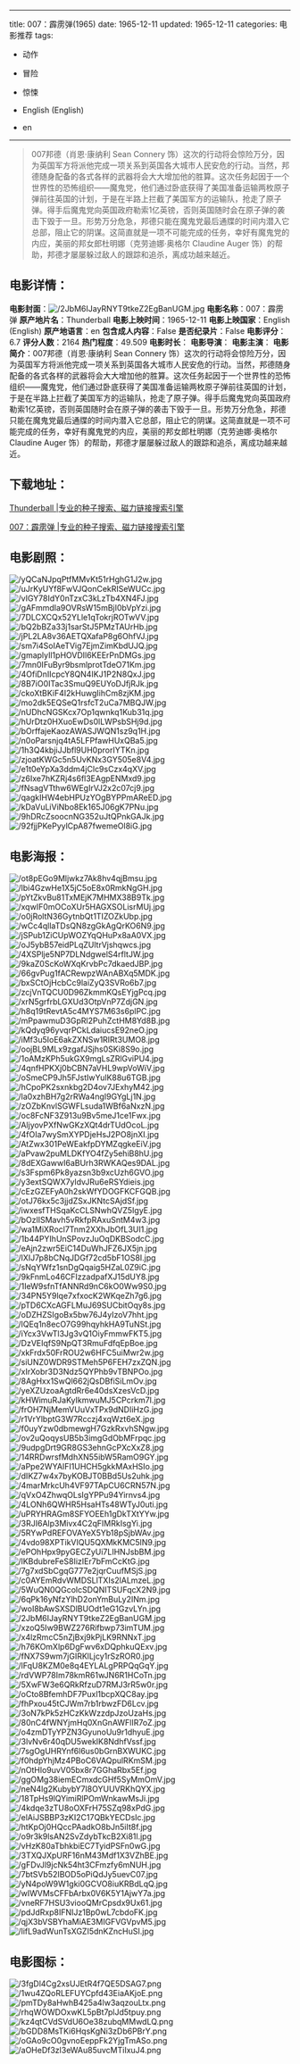 
---
title: 007：霹雳弹(1965)
date: 1965-12-11
updated: 1965-12-11
categories: 电影推荐
tags:
- 动作
- 冒险
- 惊悚

- English (English)
- en
---


> 007邦德（肖恩·康纳利 Sean Connery 饰）这次的行动将会惊险万分，因为英国军方将派他完成一项关系到英国各大城市人民安危的行动。当然，邦德随身配备的各式各样的武器将会大大增加他的胜算。这次任务起因于一个世界性的恐怖组织——魔鬼党，他们通过卧底获得了美国准备运输两枚原子弹前往英国的计划，于是在半路上拦截了美国军方的运输队，抢走了原子弹。得手后魔鬼党向英国政府勒索1亿英镑，否则英国随时会在原子弹的袭击下毁于一旦。形势万分危急，邦德只能在魔鬼党最后通牒的时间内潜入它总部，阻止它的阴谋。这简直就是一项不可能完成的任务，幸好有魔鬼党的内应，美丽的邦女郎杜明娜（克劳迪娜·奥格尔 Claudine Auger 饰）的帮助，邦德才屡屡躲过敌人的跟踪和追杀，离成功越来越近。

## **电影详情**：

**电影封面**：<img src="https://image.tmdb.org/t/p/w200/2JbM6IJayRNYT9tkeZ2EgBanUGM.jpg" alt="/2JbM6IJayRNYT9tkeZ2EgBanUGM.jpg" title="/2JbM6IJayRNYT9tkeZ2EgBanUGM.jpg">
**电影名称**：007：霹雳弹
**原产地片名**：Thunderball
**电影上映时间**：1965-12-11
**电影上映国家**：English (English)
**原产地语言**：en
**包含成人内容**：False
**是否纪录片**：False
**电影评分**：6.7
**评分人数**：2164
**热门程度**：49.509
**电影时长**：
**电影导演**：
**电影主演**：
**电影简介**：007邦德（肖恩·康纳利 Sean Connery 饰）这次的行动将会惊险万分，因为英国军方将派他完成一项关系到英国各大城市人民安危的行动。当然，邦德随身配备的各式各样的武器将会大大增加他的胜算。这次任务起因于一个世界性的恐怖组织——魔鬼党，他们通过卧底获得了美国准备运输两枚原子弹前往英国的计划，于是在半路上拦截了美国军方的运输队，抢走了原子弹。得手后魔鬼党向英国政府勒索1亿英镑，否则英国随时会在原子弹的袭击下毁于一旦。形势万分危急，邦德只能在魔鬼党最后通牒的时间内潜入它总部，阻止它的阴谋。这简直就是一项不可能完成的任务，幸好有魔鬼党的内应，美丽的邦女郎杜明娜（克劳迪娜·奥格尔 Claudine Auger 饰）的帮助，邦德才屡屡躲过敌人的跟踪和追杀，离成功越来越近。

## **下载地址**：
[Thunderball |专业的种子搜索、磁力链接搜索引擎](https://movie.amd794.com:2083/?search=Thunderball&ordering=&mode=match_phrase&page_size=10&page=1)

[007：霹雳弹 |专业的种子搜索、磁力链接搜索引擎](https://movie.amd794.com:2083/?search=007%EF%BC%9A%E9%9C%B9%E9%9B%B3%E5%BC%B9&ordering=&mode=match_phrase&page_size=10&page=1)
 

## **电影剧照**：
<img src="https://image.tmdb.org/t/p/original/yQCaNJpqPtfMMvKt51rHghG1J2w.jpg" alt="/yQCaNJpqPtfMMvKt51rHghG1J2w.jpg" title="/yQCaNJpqPtfMMvKt51rHghG1J2w.jpg"><img src="https://image.tmdb.org/t/p/original/uJrKyUYf8FwVJQonCekRISeWUCc.jpg" alt="/uJrKyUYf8FwVJQonCekRISeWUCc.jpg" title="/uJrKyUYf8FwVJQonCekRISeWUCc.jpg"><img src="https://image.tmdb.org/t/p/original/vIGY78IdY0nTzxC3kLzTb4XN4FJ.jpg" alt="/vIGY78IdY0nTzxC3kLzTb4XN4FJ.jpg" title="/vIGY78IdY0nTzxC3kLzTb4XN4FJ.jpg"><img src="https://image.tmdb.org/t/p/original/gAFmmdIa9OVRsW15mBjI0bVpYzi.jpg" alt="/gAFmmdIa9OVRsW15mBjI0bVpYzi.jpg" title="/gAFmmdIa9OVRsW15mBjI0bVpYzi.jpg"><img src="https://image.tmdb.org/t/p/original/7DLCXCQx52YLle1qTokrjROTwVV.jpg" alt="/7DLCXCQx52YLle1qTokrjROTwVV.jpg" title="/7DLCXCQx52YLle1qTokrjROTwVV.jpg"><img src="https://image.tmdb.org/t/p/original/bQ2bBZa33j1sarStJ5PMzTAUrHb.jpg" alt="/bQ2bBZa33j1sarStJ5PMzTAUrHb.jpg" title="/bQ2bBZa33j1sarStJ5PMzTAUrHb.jpg"><img src="https://image.tmdb.org/t/p/original/jPL2LA8v36AETQXafaP8g6OhfVJ.jpg" alt="/jPL2LA8v36AETQXafaP8g6OhfVJ.jpg" title="/jPL2LA8v36AETQXafaP8g6OhfVJ.jpg"><img src="https://image.tmdb.org/t/p/original/sm7i4SoIAeTVig7EjmZimKbdUJQ.jpg" alt="/sm7i4SoIAeTVig7EjmZimKbdUJQ.jpg" title="/sm7i4SoIAeTVig7EjmZimKbdUJQ.jpg"><img src="https://image.tmdb.org/t/p/original/gmaplyIl1pHOVDIl6KEErPnDMGs.jpg" alt="/gmaplyIl1pHOVDIl6KEErPnDMGs.jpg" title="/gmaplyIl1pHOVDIl6KEErPnDMGs.jpg"><img src="https://image.tmdb.org/t/p/original/7mn0IFuByr9bsmlprotTdeO71Km.jpg" alt="/7mn0IFuByr9bsmlprotTdeO71Km.jpg" title="/7mn0IFuByr9bsmlprotTdeO71Km.jpg"><img src="https://image.tmdb.org/t/p/original/4OfiDnIIcpcY8QN4IKJ1P2N8QxJ.jpg" alt="/4OfiDnIIcpcY8QN4IKJ1P2N8QxJ.jpg" title="/4OfiDnIIcpcY8QN4IKJ1P2N8QxJ.jpg"><img src="https://image.tmdb.org/t/p/original/8B7iO0ITac3SmuQ9EUYoDJfjRJk.jpg" alt="/8B7iO0ITac3SmuQ9EUYoDJfjRJk.jpg" title="/8B7iO0ITac3SmuQ9EUYoDJfjRJk.jpg"><img src="https://image.tmdb.org/t/p/original/ckoXtBKiF4I2kHuwgIihCm8zjKM.jpg" alt="/ckoXtBKiF4I2kHuwgIihCm8zjKM.jpg" title="/ckoXtBKiF4I2kHuwgIihCm8zjKM.jpg"><img src="https://image.tmdb.org/t/p/original/mo2dk5EQSeQ1rsfcT2uCa7MBQJW.jpg" alt="/mo2dk5EQSeQ1rsfcT2uCa7MBQJW.jpg" title="/mo2dk5EQSeQ1rsfcT2uCa7MBQJW.jpg"><img src="https://image.tmdb.org/t/p/original/nUDhcNGSKcx7Op1qwnkq1Kub31q.jpg" alt="/nUDhcNGSKcx7Op1qwnkq1Kub31q.jpg" title="/nUDhcNGSKcx7Op1qwnkq1Kub31q.jpg"><img src="https://image.tmdb.org/t/p/original/hUrDtz0HXuoEwDs0lLWPsbSHj9d.jpg" alt="/hUrDtz0HXuoEwDs0lLWPsbSHj9d.jpg" title="/hUrDtz0HXuoEwDs0lLWPsbSHj9d.jpg"><img src="https://image.tmdb.org/t/p/original/bOrffajeKaozAWASJWQN1sz9q1H.jpg" alt="/bOrffajeKaozAWASJWQN1sz9q1H.jpg" title="/bOrffajeKaozAWASJWQN1sz9q1H.jpg"><img src="https://image.tmdb.org/t/p/original/n0oParsnjq4tA5LFPfawHUxQBa5.jpg" alt="/n0oParsnjq4tA5LFPfawHUxQBa5.jpg" title="/n0oParsnjq4tA5LFPfawHUxQBa5.jpg"><img src="https://image.tmdb.org/t/p/original/1h3Q4kbjiJJbfl9UH0prorIYTKn.jpg" alt="/1h3Q4kbjiJJbfl9UH0prorIYTKn.jpg" title="/1h3Q4kbjiJJbfl9UH0prorIYTKn.jpg"><img src="https://image.tmdb.org/t/p/original/zjoatKWGc5n5UvKNx3GY505e8V4.jpg" alt="/zjoatKWGc5n5UvKNx3GY505e8V4.jpg" title="/zjoatKWGc5n5UvKNx3GY505e8V4.jpg"><img src="https://image.tmdb.org/t/p/original/e1t0eYpXa3ddm4jClc9sCzx4qXV.jpg" alt="/e1t0eYpXa3ddm4jClc9sCzx4qXV.jpg" title="/e1t0eYpXa3ddm4jClc9sCzx4qXV.jpg"><img src="https://image.tmdb.org/t/p/original/z6Ixe7hKZRj4s6fl3EAgpENMxd9.jpg" alt="/z6Ixe7hKZRj4s6fl3EAgpENMxd9.jpg" title="/z6Ixe7hKZRj4s6fl3EAgpENMxd9.jpg"><img src="https://image.tmdb.org/t/p/original/fNsagVTthw6WEgIrVJ2x2c07cj9.jpg" alt="/fNsagVTthw6WEgIrVJ2x2c07cj9.jpg" title="/fNsagVTthw6WEgIrVJ2x2c07cj9.jpg"><img src="https://image.tmdb.org/t/p/original/qagkIHW4ebHPUzYOgBYPPmAReED.jpg" alt="/qagkIHW4ebHPUzYOgBYPPmAReED.jpg" title="/qagkIHW4ebHPUzYOgBYPPmAReED.jpg"><img src="https://image.tmdb.org/t/p/original/kDaVuLiViNbo8Ek165J06gK7PNu.jpg" alt="/kDaVuLiViNbo8Ek165J06gK7PNu.jpg" title="/kDaVuLiViNbo8Ek165J06gK7PNu.jpg"><img src="https://image.tmdb.org/t/p/original/9hDRcZsoocnNG352uJtQPnkGAJk.jpg" alt="/9hDRcZsoocnNG352uJtQPnkGAJk.jpg" title="/9hDRcZsoocnNG352uJtQPnkGAJk.jpg"><img src="https://image.tmdb.org/t/p/original/92fjjPKePyylCpA87fwemeOl8iG.jpg" alt="/92fjjPKePyylCpA87fwemeOl8iG.jpg" title="/92fjjPKePyylCpA87fwemeOl8iG.jpg">

## **电影海报**：
<img src="https://image.tmdb.org/t/p/original/ot8pEGo9Mljwkz7Ak8hv4qjBmsu.jpg" alt="/ot8pEGo9Mljwkz7Ak8hv4qjBmsu.jpg" title="/ot8pEGo9Mljwkz7Ak8hv4qjBmsu.jpg"><img src="https://image.tmdb.org/t/p/original/lbi4GzwHe1X5jC5oE8x0RmkNgGH.jpg" alt="/lbi4GzwHe1X5jC5oE8x0RmkNgGH.jpg" title="/lbi4GzwHe1X5jC5oE8x0RmkNgGH.jpg"><img src="https://image.tmdb.org/t/p/original/pYtZkvBu81TxMEjK7MHMX38B9Tk.jpg" alt="/pYtZkvBu81TxMEjK7MHMX38B9Tk.jpg" title="/pYtZkvBu81TxMEjK7MHMX38B9Tk.jpg"><img src="https://image.tmdb.org/t/p/original/xqwIF0mOCoXUr5HAGXSOLisrMUj.jpg" alt="/xqwIF0mOCoXUr5HAGXSOLisrMUj.jpg" title="/xqwIF0mOCoXUr5HAGXSOLisrMUj.jpg"><img src="https://image.tmdb.org/t/p/original/o0jRoltN36GytnbQt1TIZOZkUbp.jpg" alt="/o0jRoltN36GytnbQt1TIZOZkUbp.jpg" title="/o0jRoltN36GytnbQt1TIZOZkUbp.jpg"><img src="https://image.tmdb.org/t/p/original/wCc4qllaTDsQN8zgGkAgQrKO6N9.jpg" alt="/wCc4qllaTDsQN8zgGkAgQrKO6N9.jpg" title="/wCc4qllaTDsQN8zgGkAgQrKO6N9.jpg"><img src="https://image.tmdb.org/t/p/original/jSPub1ZiCUpWOZYqQHuPx8aA0VX.jpg" alt="/jSPub1ZiCUpWOZYqQHuPx8aA0VX.jpg" title="/jSPub1ZiCUpWOZYqQHuPx8aA0VX.jpg"><img src="https://image.tmdb.org/t/p/original/oJ5ybB57eidPLqZUltrVjshqwcs.jpg" alt="/oJ5ybB57eidPLqZUltrVjshqwcs.jpg" title="/oJ5ybB57eidPLqZUltrVjshqwcs.jpg"><img src="https://image.tmdb.org/t/p/original/4XSPlje5NP7DLNdgwelS4rfltJW.jpg" alt="/4XSPlje5NP7DLNdgwelS4rfltJW.jpg" title="/4XSPlje5NP7DLNdgwelS4rfltJW.jpg"><img src="https://image.tmdb.org/t/p/original/9kaZ0ScKoWXqKrvbPc7dkaedJBP.jpg" alt="/9kaZ0ScKoWXqKrvbPc7dkaedJBP.jpg" title="/9kaZ0ScKoWXqKrvbPc7dkaedJBP.jpg"><img src="https://image.tmdb.org/t/p/original/66gvPug1fACRewpzWAnABXq5MDK.jpg" alt="/66gvPug1fACRewpzWAnABXq5MDK.jpg" title="/66gvPug1fACRewpzWAnABXq5MDK.jpg"><img src="https://image.tmdb.org/t/p/original/bxSCtOjHcbCc9laiZyQ3SVRo6b7.jpg" alt="/bxSCtOjHcbCc9laiZyQ3SVRo6b7.jpg" title="/bxSCtOjHcbCc9laiZyQ3SVRo6b7.jpg"><img src="https://image.tmdb.org/t/p/original/zcjVnTQCU0D96ZkmmKQsEYjgPcq.jpg" alt="/zcjVnTQCU0D96ZkmmKQsEYjgPcq.jpg" title="/zcjVnTQCU0D96ZkmmKQsEYjgPcq.jpg"><img src="https://image.tmdb.org/t/p/original/xrN5grfrbLGXUd3OtpVnP7ZdjGN.jpg" alt="/xrN5grfrbLGXUd3OtpVnP7ZdjGN.jpg" title="/xrN5grfrbLGXUd3OtpVnP7ZdjGN.jpg"><img src="https://image.tmdb.org/t/p/original/h8q19tRevtA5c4MYS7M63s6plPC.jpg" alt="/h8q19tRevtA5c4MYS7M63s6plPC.jpg" title="/h8q19tRevtA5c4MYS7M63s6plPC.jpg"><img src="https://image.tmdb.org/t/p/original/mPpawmuD3GpRl2PuhZctHM8Yd8B.jpg" alt="/mPpawmuD3GpRl2PuhZctHM8Yd8B.jpg" title="/mPpawmuD3GpRl2PuhZctHM8Yd8B.jpg"><img src="https://image.tmdb.org/t/p/original/kQdyq96yvqrPCkLdaiucsE92neO.jpg" alt="/kQdyq96yvqrPCkLdaiucsE92neO.jpg" title="/kQdyq96yvqrPCkLdaiucsE92neO.jpg"><img src="https://image.tmdb.org/t/p/original/iMf3u5IoE6akZXNSw1RIRt3UMO8.jpg" alt="/iMf3u5IoE6akZXNSw1RIRt3UMO8.jpg" title="/iMf3u5IoE6akZXNSw1RIRt3UMO8.jpg"><img src="https://image.tmdb.org/t/p/original/oojBL9MLx9zgafJSjhs0SKi8S9o.jpg" alt="/oojBL9MLx9zgafJSjhs0SKi8S9o.jpg" title="/oojBL9MLx9zgafJSjhs0SKi8S9o.jpg"><img src="https://image.tmdb.org/t/p/original/1oAMzKPh5ukGX9mgLsZRlGviPU4.jpg" alt="/1oAMzKPh5ukGX9mgLsZRlGviPU4.jpg" title="/1oAMzKPh5ukGX9mgLsZRlGviPU4.jpg"><img src="https://image.tmdb.org/t/p/original/4qnfHPKXj0bCBN7aVHL9wpVoWiV.jpg" alt="/4qnfHPKXj0bCBN7aVHL9wpVoWiV.jpg" title="/4qnfHPKXj0bCBN7aVHL9wpVoWiV.jpg"><img src="https://image.tmdb.org/t/p/original/oSmeCP9Jh5FJstIwYulK88u6TGB.jpg" alt="/oSmeCP9Jh5FJstIwYulK88u6TGB.jpg" title="/oSmeCP9Jh5FJstIwYulK88u6TGB.jpg"><img src="https://image.tmdb.org/t/p/original/hCpoPK2sxnkbg2D4ov7JExhyM42.jpg" alt="/hCpoPK2sxnkbg2D4ov7JExhyM42.jpg" title="/hCpoPK2sxnkbg2D4ov7JExhyM42.jpg"><img src="https://image.tmdb.org/t/p/original/la0xzhBH7g2rRWa4ngI9GYgLj1N.jpg" alt="/la0xzhBH7g2rRWa4ngI9GYgLj1N.jpg" title="/la0xzhBH7g2rRWa4ngI9GYgLj1N.jpg"><img src="https://image.tmdb.org/t/p/original/zOZbKnvlSGWFLsuda1WBf6aNxzN.jpg" alt="/zOZbKnvlSGWFLsuda1WBf6aNxzN.jpg" title="/zOZbKnvlSGWFLsuda1WBf6aNxzN.jpg"><img src="https://image.tmdb.org/t/p/original/oc8FcNF3Z913u9Bv5meJ1ce1Fwx.jpg" alt="/oc8FcNF3Z913u9Bv5meJ1ce1Fwx.jpg" title="/oc8FcNF3Z913u9Bv5meJ1ce1Fwx.jpg"><img src="https://image.tmdb.org/t/p/original/AljyovPXfNwGKzXQt4drTUdOcoL.jpg" alt="/AljyovPXfNwGKzXQt4drTUdOcoL.jpg" title="/AljyovPXfNwGKzXQt4drTUdOcoL.jpg"><img src="https://image.tmdb.org/t/p/original/4fOIa7wySmXYPDjeHsJ2PO8jnXI.jpg" alt="/4fOIa7wySmXYPDjeHsJ2PO8jnXI.jpg" title="/4fOIa7wySmXYPDjeHsJ2PO8jnXI.jpg"><img src="https://image.tmdb.org/t/p/original/AtZwx301PeWEakfpDYMZqgkeEiV.jpg" alt="/AtZwx301PeWEakfpDYMZqgkeEiV.jpg" title="/AtZwx301PeWEakfpDYMZqgkeEiV.jpg"><img src="https://image.tmdb.org/t/p/original/aPvaw2puMLDKfYO4fZy5ehiB8hU.jpg" alt="/aPvaw2puMLDKfYO4fZy5ehiB8hU.jpg" title="/aPvaw2puMLDKfYO4fZy5ehiB8hU.jpg"><img src="https://image.tmdb.org/t/p/original/8dEXGawwI6aBUrh3RWKAQes9DAL.jpg" alt="/8dEXGawwI6aBUrh3RWKAQes9DAL.jpg" title="/8dEXGawwI6aBUrh3RWKAQes9DAL.jpg"><img src="https://image.tmdb.org/t/p/original/s3Fspm6Pk8yazsn3b9xcUzh6GVO.jpg" alt="/s3Fspm6Pk8yazsn3b9xcUzh6GVO.jpg" title="/s3Fspm6Pk8yazsn3b9xcUzh6GVO.jpg"><img src="https://image.tmdb.org/t/p/original/y3extSQWX7yldvJRu6eRSYdieis.jpg" alt="/y3extSQWX7yldvJRu6eRSYdieis.jpg" title="/y3extSQWX7yldvJRu6eRSYdieis.jpg"><img src="https://image.tmdb.org/t/p/original/cEzGZEFyA0h2skWfYDOGFKCFGQB.jpg" alt="/cEzGZEFyA0h2skWfYDOGFKCFGQB.jpg" title="/cEzGZEFyA0h2skWfYDOGFKCFGQB.jpg"><img src="https://image.tmdb.org/t/p/original/otJ76kx5c3jjdZSxJKNtcSAjdSf.jpg" alt="/otJ76kx5c3jjdZSxJKNtcSAjdSf.jpg" title="/otJ76kx5c3jjdZSxJKNtcSAjdSf.jpg"><img src="https://image.tmdb.org/t/p/original/iwxesfTHSqaKcCLSNwhQVZ5IgyE.jpg" alt="/iwxesfTHSqaKcCLSNwhQVZ5IgyE.jpg" title="/iwxesfTHSqaKcCLSNwhQVZ5IgyE.jpg"><img src="https://image.tmdb.org/t/p/original/bOzlISMavh5vRkfpRAxuSntM4w3.jpg" alt="/bOzlISMavh5vRkfpRAxuSntM4w3.jpg" title="/bOzlISMavh5vRkfpRAxuSntM4w3.jpg"><img src="https://image.tmdb.org/t/p/original/wa1MiXRocl7Tnm2XXhJbOfL3UI1.jpg" alt="/wa1MiXRocl7Tnm2XXhJbOfL3UI1.jpg" title="/wa1MiXRocl7Tnm2XXhJbOfL3UI1.jpg"><img src="https://image.tmdb.org/t/p/original/1b44PYIhUnSPovzJuOqDKBSodcC.jpg" alt="/1b44PYIhUnSPovzJuOqDKBSodcC.jpg" title="/1b44PYIhUnSPovzJuOqDKBSodcC.jpg"><img src="https://image.tmdb.org/t/p/original/eAjn2zwr5EiC14DuWhJFZ6JX5jn.jpg" alt="/eAjn2zwr5EiC14DuWhJFZ6JX5jn.jpg" title="/eAjn2zwr5EiC14DuWhJFZ6JX5jn.jpg"><img src="https://image.tmdb.org/t/p/original/lXIJ7p8bCNqJDGf72cd5bF1OS8I.jpg" alt="/lXIJ7p8bCNqJDGf72cd5bF1OS8I.jpg" title="/lXIJ7p8bCNqJDGf72cd5bF1OS8I.jpg"><img src="https://image.tmdb.org/t/p/original/sNqYWfz1snDgQqaig5HZaL0Z9iC.jpg" alt="/sNqYWfz1snDgQqaig5HZaL0Z9iC.jpg" title="/sNqYWfz1snDgQqaig5HZaL0Z9iC.jpg"><img src="https://image.tmdb.org/t/p/original/9kFnmLo46CFIzzadpafXJ15dUY8.jpg" alt="/9kFnmLo46CFIzzadpafXJ15dUY8.jpg" title="/9kFnmLo46CFIzzadpafXJ15dUY8.jpg"><img src="https://image.tmdb.org/t/p/original/1IeW9sfnTfANNRd9nC6kO0Ww9S0.jpg" alt="/1IeW9sfnTfANNRd9nC6kO0Ww9S0.jpg" title="/1IeW9sfnTfANNRd9nC6kO0Ww9S0.jpg"><img src="https://image.tmdb.org/t/p/original/34PN5Y9lqe7xfxocK2WKqeZh7g6.jpg" alt="/34PN5Y9lqe7xfxocK2WKqeZh7g6.jpg" title="/34PN5Y9lqe7xfxocK2WKqeZh7g6.jpg"><img src="https://image.tmdb.org/t/p/original/pTD6CXcAGFLMuJ69SUCbitOqy8s.jpg" alt="/pTD6CXcAGFLMuJ69SUCbitOqy8s.jpg" title="/pTD6CXcAGFLMuJ69SUCbitOqy8s.jpg"><img src="https://image.tmdb.org/t/p/original/oDZHZSIgoBx5bw76J4yIzoV7hht.jpg" alt="/oDZHZSIgoBx5bw76J4yIzoV7hht.jpg" title="/oDZHZSIgoBx5bw76J4yIzoV7hht.jpg"><img src="https://image.tmdb.org/t/p/original/lQEq1n8ecO7G99hqyhkHA9TuNSt.jpg" alt="/lQEq1n8ecO7G99hqyhkHA9TuNSt.jpg" title="/lQEq1n8ecO7G99hqyhkHA9TuNSt.jpg"><img src="https://image.tmdb.org/t/p/original/iYcx3VwTl3Jg3vQ1OiyFmmwFKT5.jpg" alt="/iYcx3VwTl3Jg3vQ1OiyFmmwFKT5.jpg" title="/iYcx3VwTl3Jg3vQ1OiyFmmwFKT5.jpg"><img src="https://image.tmdb.org/t/p/original/DzVEIqfS9NpQT3RmuFdfqEpBoe.jpg" alt="/DzVEIqfS9NpQT3RmuFdfqEpBoe.jpg" title="/DzVEIqfS9NpQT3RmuFdfqEpBoe.jpg"><img src="https://image.tmdb.org/t/p/original/xkFrdx50FrROU2w6HFC5uiMwr2w.jpg" alt="/xkFrdx50FrROU2w6HFC5uiMwr2w.jpg" title="/xkFrdx50FrROU2w6HFC5uiMwr2w.jpg"><img src="https://image.tmdb.org/t/p/original/siUNZ0WDR9STMeh5P6FEH7zxZQN.jpg" alt="/siUNZ0WDR9STMeh5P6FEH7zxZQN.jpg" title="/siUNZ0WDR9STMeh5P6FEH7zxZQN.jpg"><img src="https://image.tmdb.org/t/p/original/xIrXobr3D3Ndz5QYPhb9vTBNPOo.jpg" alt="/xIrXobr3D3Ndz5QYPhb9vTBNPOo.jpg" title="/xIrXobr3D3Ndz5QYPhb9vTBNPOo.jpg"><img src="https://image.tmdb.org/t/p/original/8AgHxx1SwQl662jQsDBfiSiLmOv.jpg" alt="/8AgHxx1SwQl662jQsDBfiSiLmOv.jpg" title="/8AgHxx1SwQl662jQsDBfiSiLmOv.jpg"><img src="https://image.tmdb.org/t/p/original/yeXZUzoaAgtdRr6e40dsXzesVcD.jpg" alt="/yeXZUzoaAgtdRr6e40dsXzesVcD.jpg" title="/yeXZUzoaAgtdRr6e40dsXzesVcD.jpg"><img src="https://image.tmdb.org/t/p/original/kHWimuRJaKyIkmwuMJ5CPcrkm7I.jpg" alt="/kHWimuRJaKyIkmwuMJ5CPcrkm7I.jpg" title="/kHWimuRJaKyIkmwuMJ5CPcrkm7I.jpg"><img src="https://image.tmdb.org/t/p/original/frOH7NjMemVUuVxTPx9dNDIiHzG.jpg" alt="/frOH7NjMemVUuVxTPx9dNDIiHzG.jpg" title="/frOH7NjMemVUuVxTPx9dNDIiHzG.jpg"><img src="https://image.tmdb.org/t/p/original/r1VrYlbptG3W7Rcczj4xqWzt6eX.jpg" alt="/r1VrYlbptG3W7Rcczj4xqWzt6eX.jpg" title="/r1VrYlbptG3W7Rcczj4xqWzt6eX.jpg"><img src="https://image.tmdb.org/t/p/original/f0uyYzw0dbmewgH7GzkRxvhSNgw.jpg" alt="/f0uyYzw0dbmewgH7GzkRxvhSNgw.jpg" title="/f0uyYzw0dbmewgH7GzkRxvhSNgw.jpg"><img src="https://image.tmdb.org/t/p/original/ov2uQoqysUB5b3imgGdObMFrpqc.jpg" alt="/ov2uQoqysUB5b3imgGdObMFrpqc.jpg" title="/ov2uQoqysUB5b3imgGdObMFrpqc.jpg"><img src="https://image.tmdb.org/t/p/original/9udpgDrt9GR8GS3ehnGcPXcXxZ8.jpg" alt="/9udpgDrt9GR8GS3ehnGcPXcXxZ8.jpg" title="/9udpgDrt9GR8GS3ehnGcPXcXxZ8.jpg"><img src="https://image.tmdb.org/t/p/original/14RRDwrsfMdhXN55ibW5RamO9GY.jpg" alt="/14RRDwrsfMdhXN55ibW5RamO9GY.jpg" title="/14RRDwrsfMdhXN55ibW5RamO9GY.jpg"><img src="https://image.tmdb.org/t/p/original/aPpe2WYAIFI1UHCH5gkkMAxHSIo.jpg" alt="/aPpe2WYAIFI1UHCH5gkkMAxHSIo.jpg" title="/aPpe2WYAIFI1UHCH5gkkMAxHSIo.jpg"><img src="https://image.tmdb.org/t/p/original/dIKZ7w4x7byKOBJT0BBd5Us2uhk.jpg" alt="/dIKZ7w4x7byKOBJT0BBd5Us2uhk.jpg" title="/dIKZ7w4x7byKOBJT0BBd5Us2uhk.jpg"><img src="https://image.tmdb.org/t/p/original/4marMrkcUh4VF97TApCU6CRN57N.jpg" alt="/4marMrkcUh4VF97TApCU6CRN57N.jpg" title="/4marMrkcUh4VF97TApCU6CRN57N.jpg"><img src="https://image.tmdb.org/t/p/original/qVxO4ZhwqOLsIgYPPu94Yirnvs4.jpg" alt="/qVxO4ZhwqOLsIgYPPu94Yirnvs4.jpg" title="/qVxO4ZhwqOLsIgYPPu94Yirnvs4.jpg"><img src="https://image.tmdb.org/t/p/original/4LONh6QWHR5HsaHTs48WTyJ0uti.jpg" alt="/4LONh6QWHR5HsaHTs48WTyJ0uti.jpg" title="/4LONh6QWHR5HsaHTs48WTyJ0uti.jpg"><img src="https://image.tmdb.org/t/p/original/uPRYHRAGm8SFYOEEh1gDkTXtYYw.jpg" alt="/uPRYHRAGm8SFYOEEh1gDkTXtYYw.jpg" title="/uPRYHRAGm8SFYOEEh1gDkTXtYYw.jpg"><img src="https://image.tmdb.org/t/p/original/3RJI6Alp3Mivx4C2qFIMRkIsgYi.jpg" alt="/3RJI6Alp3Mivx4C2qFIMRkIsgYi.jpg" title="/3RJI6Alp3Mivx4C2qFIMRkIsgYi.jpg"><img src="https://image.tmdb.org/t/p/original/5RYwPdREFOVAYeX5Yb18pSjbWAv.jpg" alt="/5RYwPdREFOVAYeX5Yb18pSjbWAv.jpg" title="/5RYwPdREFOVAYeX5Yb18pSjbWAv.jpg"><img src="https://image.tmdb.org/t/p/original/4vdo98XPTikVIQU5QXMkKMC5lN9.jpg" alt="/4vdo98XPTikVIQU5QXMkKMC5lN9.jpg" title="/4vdo98XPTikVIQU5QXMkKMC5lN9.jpg"><img src="https://image.tmdb.org/t/p/original/ePOhHpx9pyGECZyUi7LIHNJsbBM.jpg" alt="/ePOhHpx9pyGECZyUi7LIHNJsbBM.jpg" title="/ePOhHpx9pyGECZyUi7LIHNJsbBM.jpg"><img src="https://image.tmdb.org/t/p/original/lKBdubreFeS8IizIEr7bFmCcKtG.jpg" alt="/lKBdubreFeS8IizIEr7bFmCcKtG.jpg" title="/lKBdubreFeS8IizIEr7bFmCcKtG.jpg"><img src="https://image.tmdb.org/t/p/original/7g7xdSbCgqG777e2jqrCuufMSjS.jpg" alt="/7g7xdSbCgqG777e2jqrCuufMSjS.jpg" title="/7g7xdSbCgqG777e2jqrCuufMSjS.jpg"><img src="https://image.tmdb.org/t/p/original/c0AYEmRdvWMDSLlTXIs2lALmzeL.jpg" alt="/c0AYEmRdvWMDSLlTXIs2lALmzeL.jpg" title="/c0AYEmRdvWMDSLlTXIs2lALmzeL.jpg"><img src="https://image.tmdb.org/t/p/original/5WuQN0QGcolcSDQNITSUFqcX2N9.jpg" alt="/5WuQN0QGcolcSDQNITSUFqcX2N9.jpg" title="/5WuQN0QGcolcSDQNITSUFqcX2N9.jpg"><img src="https://image.tmdb.org/t/p/original/6qPk16yNfzYlhD2onYmBuLy2INm.jpg" alt="/6qPk16yNfzYlhD2onYmBuLy2INm.jpg" title="/6qPk16yNfzYlhD2onYmBuLy2INm.jpg"><img src="https://image.tmdb.org/t/p/original/woI8bAwSXSDlBUOdt1eG1GzvLYn.jpg" alt="/woI8bAwSXSDlBUOdt1eG1GzvLYn.jpg" title="/woI8bAwSXSDlBUOdt1eG1GzvLYn.jpg"><img src="https://image.tmdb.org/t/p/original/2JbM6IJayRNYT9tkeZ2EgBanUGM.jpg" alt="/2JbM6IJayRNYT9tkeZ2EgBanUGM.jpg" title="/2JbM6IJayRNYT9tkeZ2EgBanUGM.jpg"><img src="https://image.tmdb.org/t/p/original/xzoQ5Iw9BWZ276Rifbwp73imTUM.jpg" alt="/xzoQ5Iw9BWZ276Rifbwp73imTUM.jpg" title="/xzoQ5Iw9BWZ276Rifbwp73imTUM.jpg"><img src="https://image.tmdb.org/t/p/original/x4lzRmcC5nZjBxj9kPjLK9RNNxT.jpg" alt="/x4lzRmcC5nZjBxj9kPjLK9RNNxT.jpg" title="/x4lzRmcC5nZjBxj9kPjLK9RNNxT.jpg"><img src="https://image.tmdb.org/t/p/original/h76KOmXlp6DgFwv6xDQphkuQExv.jpg" alt="/h76KOmXlp6DgFwv6xDQphkuQExv.jpg" title="/h76KOmXlp6DgFwv6xDQphkuQExv.jpg"><img src="https://image.tmdb.org/t/p/original/fNX7S9wm7jGIRKlLjcy1rSzROR0.jpg" alt="/fNX7S9wm7jGIRKlLjcy1rSzROR0.jpg" title="/fNX7S9wm7jGIRKlLjcy1rSzROR0.jpg"><img src="https://image.tmdb.org/t/p/original/lFqU8KZM0e8q4EYLALgPRPQqGqY.jpg" alt="/lFqU8KZM0e8q4EYLALgPRPQqGqY.jpg" title="/lFqU8KZM0e8q4EYLALgPRPQqGqY.jpg"><img src="https://image.tmdb.org/t/p/original/rdVWP78Im78kmR61wJN6R1HCoTn.jpg" alt="/rdVWP78Im78kmR61wJN6R1HCoTn.jpg" title="/rdVWP78Im78kmR61wJN6R1HCoTn.jpg"><img src="https://image.tmdb.org/t/p/original/5XwFW3e6QRkRfzuD7RMJ3rR5w0r.jpg" alt="/5XwFW3e6QRkRfzuD7RMJ3rR5w0r.jpg" title="/5XwFW3e6QRkRfzuD7RMJ3rR5w0r.jpg"><img src="https://image.tmdb.org/t/p/original/oCto8BfemhDF7Puxl1bcpXQC8ay.jpg" alt="/oCto8BfemhDF7Puxl1bcpXQC8ay.jpg" title="/oCto8BfemhDF7Puxl1bcpXQC8ay.jpg"><img src="https://image.tmdb.org/t/p/original/fhPxou45tCJWm7rb1rbwzFD6Lcv.jpg" alt="/fhPxou45tCJWm7rb1rbwzFD6Lcv.jpg" title="/fhPxou45tCJWm7rb1rbwzFD6Lcv.jpg"><img src="https://image.tmdb.org/t/p/original/3oN7kPk5zHCzKkWzzdpJzoUzaHs.jpg" alt="/3oN7kPk5zHCzKkWzzdpJzoUzaHs.jpg" title="/3oN7kPk5zHCzKkWzzdpJzoUzaHs.jpg"><img src="https://image.tmdb.org/t/p/original/80nC4fWNYjmHq0XnGnAWFlIR7oZ.jpg" alt="/80nC4fWNYjmHq0XnGnAWFlIR7oZ.jpg" title="/80nC4fWNYjmHq0XnGnAWFlIR7oZ.jpg"><img src="https://image.tmdb.org/t/p/original/o4zmDTyYPZN3GyunoUu9r1dhyuE.jpg" alt="/o4zmDTyYPZN3GyunoUu9r1dhyuE.jpg" title="/o4zmDTyYPZN3GyunoUu9r1dhyuE.jpg"><img src="https://image.tmdb.org/t/p/original/3lvNv6r40qDU5weklK8NdhfVssf.jpg" alt="/3lvNv6r40qDU5weklK8NdhfVssf.jpg" title="/3lvNv6r40qDU5weklK8NdhfVssf.jpg"><img src="https://image.tmdb.org/t/p/original/7sgOgUHRYnf6l6us0bGrnBXWUKC.jpg" alt="/7sgOgUHRYnf6l6us0bGrnBXWUKC.jpg" title="/7sgOgUHRYnf6l6us0bGrnBXWUKC.jpg"><img src="https://image.tmdb.org/t/p/original/f0hdpYhjMz4PBoC6VAQpulRKmSM.jpg" alt="/f0hdpYhjMz4PBoC6VAQpulRKmSM.jpg" title="/f0hdpYhjMz4PBoC6VAQpulRKmSM.jpg"><img src="https://image.tmdb.org/t/p/original/nOtHlo9uvV05bx8r7GGhaRbx5Ef.jpg" alt="/nOtHlo9uvV05bx8r7GGhaRbx5Ef.jpg" title="/nOtHlo9uvV05bx8r7GGhaRbx5Ef.jpg"><img src="https://image.tmdb.org/t/p/original/ggOMg38iemECmxdcGHf5SyMmOmV.jpg" alt="/ggOMg38iemECmxdcGHf5SyMmOmV.jpg" title="/ggOMg38iemECmxdcGHf5SyMmOmV.jpg"><img src="https://image.tmdb.org/t/p/original/neN4lg2KubybY7I8OYUUVRKhQYX.jpg" alt="/neN4lg2KubybY7I8OYUUVRKhQYX.jpg" title="/neN4lg2KubybY7I8OYUUVRKhQYX.jpg"><img src="https://image.tmdb.org/t/p/original/18TpHs9lQYimiRlPOmWnkawMsJi.jpg" alt="/18TpHs9lQYimiRlPOmWnkawMsJi.jpg" title="/18TpHs9lQYimiRlPOmWnkawMsJi.jpg"><img src="https://image.tmdb.org/t/p/original/4kdqe3zTU8oOXFrH75SZq98xPdG.jpg" alt="/4kdqe3zTU8oOXFrH75SZq98xPdG.jpg" title="/4kdqe3zTU8oOXFrH75SZq98xPdG.jpg"><img src="https://image.tmdb.org/t/p/original/elAiJSBBP3zKI2C17QBkYECDsIc.jpg" alt="/elAiJSBBP3zKI2C17QBkYECDsIc.jpg" title="/elAiJSBBP3zKI2C17QBkYECDsIc.jpg"><img src="https://image.tmdb.org/t/p/original/htKpOj0HQccPAadkO8bJn5iIt8f.jpg" alt="/htKpOj0HQccPAadkO8bJn5iIt8f.jpg" title="/htKpOj0HQccPAadkO8bJn5iIt8f.jpg"><img src="https://image.tmdb.org/t/p/original/o9r3k9lsAN2SvZdybTkcB2Xi81l.jpg" alt="/o9r3k9lsAN2SvZdybTkcB2Xi81l.jpg" title="/o9r3k9lsAN2SvZdybTkcB2Xi81l.jpg"><img src="https://image.tmdb.org/t/p/original/vHzK80aTbhkbiEC7TyidPSFn0wG.jpg" alt="/vHzK80aTbhkbiEC7TyidPSFn0wG.jpg" title="/vHzK80aTbhkbiEC7TyidPSFn0wG.jpg"><img src="https://image.tmdb.org/t/p/original/3TXQJXpURF16nM43Mdf1X3VZhBE.jpg" alt="/3TXQJXpURF16nM43Mdf1X3VZhBE.jpg" title="/3TXQJXpURF16nM43Mdf1X3VZhBE.jpg"><img src="https://image.tmdb.org/t/p/original/gFDvJl9jcNk54ht3CFmzfy6mNUH.jpg" alt="/gFDvJl9jcNk54ht3CFmzfy6mNUH.jpg" title="/gFDvJl9jcNk54ht3CFmzfy6mNUH.jpg"><img src="https://image.tmdb.org/t/p/original/7btSVb52IBOD5oPiQdJy5uevC07.jpg" alt="/7btSVb52IBOD5oPiQdJy5uevC07.jpg" title="/7btSVb52IBOD5oPiQdJy5uevC07.jpg"><img src="https://image.tmdb.org/t/p/original/yN4poW9W1gki0GCVO8iuKRBdLqQ.jpg" alt="/yN4poW9W1gki0GCVO8iuKRBdLqQ.jpg" title="/yN4poW9W1gki0GCVO8iuKRBdLqQ.jpg"><img src="https://image.tmdb.org/t/p/original/wIWVMsCFFbArbx0V6K5Y1AjwY7a.jpg" alt="/wIWVMsCFFbArbx0V6K5Y1AjwY7a.jpg" title="/wIWVMsCFFbArbx0V6K5Y1AjwY7a.jpg"><img src="https://image.tmdb.org/t/p/original/vneRF7HSU3viooQMrCpsdx9Ux61.jpg" alt="/vneRF7HSU3viooQMrCpsdx9Ux61.jpg" title="/vneRF7HSU3viooQMrCpsdx9Ux61.jpg"><img src="https://image.tmdb.org/t/p/original/pdJdRxp8IFNIJz1Bp0wL7cbdoFK.jpg" alt="/pdJdRxp8IFNIJz1Bp0wL7cbdoFK.jpg" title="/pdJdRxp8IFNIJz1Bp0wL7cbdoFK.jpg"><img src="https://image.tmdb.org/t/p/original/qjX3bVSBYhaMiAE3MIGFVGVpvM5.jpg" alt="/qjX3bVSBYhaMiAE3MIGFVGVpvM5.jpg" title="/qjX3bVSBYhaMiAE3MIGFVGVpvM5.jpg"><img src="https://image.tmdb.org/t/p/original/lifL9adWunTsXGZI5dnKZncHuSI.jpg" alt="/lifL9adWunTsXGZI5dnKZncHuSI.jpg" title="/lifL9adWunTsXGZI5dnKZncHuSI.jpg">

## **电影图标**：
<img src="https://image.tmdb.org/t/p/original/3fgDl4Cg2xsUJEtR4f7QE5DSAG7.png" alt="/3fgDl4Cg2xsUJEtR4f7QE5DSAG7.png" title="/3fgDl4Cg2xsUJEtR4f7QE5DSAG7.png"><img src="https://image.tmdb.org/t/p/original/1wu4ZQoRLEFUYCpfd43EiaAKjoE.png" alt="/1wu4ZQoRLEFUYCpfd43EiaAKjoE.png" title="/1wu4ZQoRLEFUYCpfd43EiaAKjoE.png"><img src="https://image.tmdb.org/t/p/original/pmTDy8aHwhB425a4lw3aqzouLtx.png" alt="/pmTDy8aHwhB425a4lw3aqzouLtx.png" title="/pmTDy8aHwhB425a4lw3aqzouLtx.png"><img src="https://image.tmdb.org/t/p/original/rhqWOWDOxwKL5pBt7plJd5tpuy.png" alt="/rhqWOWDOxwKL5pBt7plJd5tpuy.png" title="/rhqWOWDOxwKL5pBt7plJd5tpuy.png"><img src="https://image.tmdb.org/t/p/original/kz4qtCVdSVdU6Oe38zubqMMwdLQ.png" alt="/kz4qtCVdSVdU6Oe38zubqMMwdLQ.png" title="/kz4qtCVdSVdU6Oe38zubqMMwdLQ.png"><img src="https://image.tmdb.org/t/p/original/bGDD8MsTKi6HqsKgNi3zDb6PBrY.png" alt="/bGDD8MsTKi6HqsKgNi3zDb6PBrY.png" title="/bGDD8MsTKi6HqsKgNi3zDb6PBrY.png"><img src="https://image.tmdb.org/t/p/original/oGAo9cO0gvnoEeppFk2YjgTmASo.png" alt="/oGAo9cO0gvnoEeppFk2YjgTmASo.png" title="/oGAo9cO0gvnoEeppFk2YjgTmASo.png"><img src="https://image.tmdb.org/t/p/original/aOHeDf3zl3eWAu85uvcMTiIxuJ4.png" alt="/aOHeDf3zl3eWAu85uvcMTiIxuJ4.png" title="/aOHeDf3zl3eWAu85uvcMTiIxuJ4.png">
